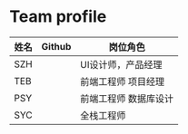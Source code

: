 # Team profile

姓名 |Github| 岗位角色 
 --- |---| --- 
SZH || UI设计师，产品经理
TEB | |前端工程师 项目经理
PSY | |前端工程师 数据库设计
SYC | |全栈工程师

